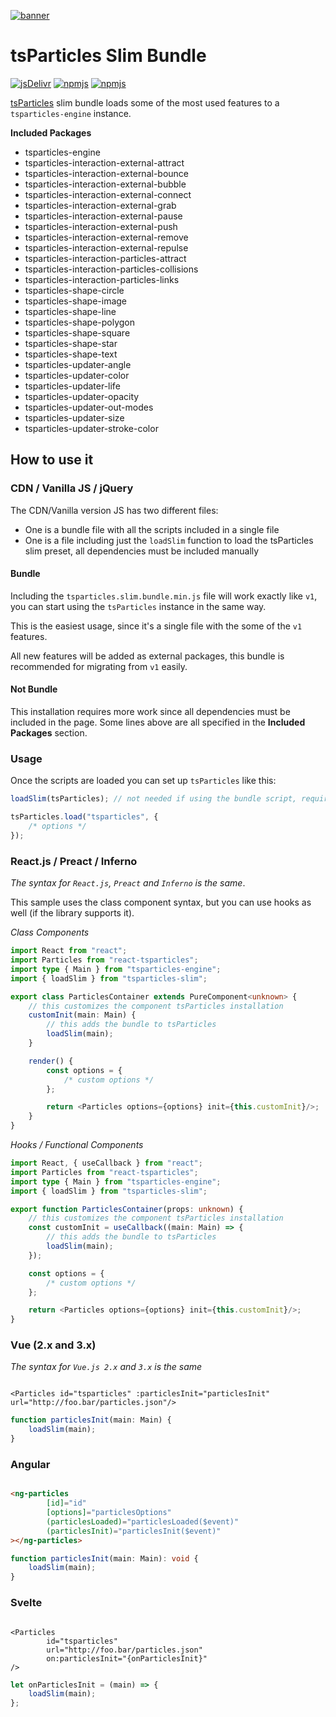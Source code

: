 [![banner](https://particles.js.org/images/banner2.png)](https://particles.js.org)

# tsParticles Slim Bundle

[![jsDelivr](https://data.jsdelivr.com/v1/package/npm/tsparticles-slim/badge)](https://www.jsdelivr.com/package/npm/tsparticles-slim) [![npmjs](https://badge.fury.io/js/tsparticles-slim.svg)](https://www.npmjs.com/package/tsparticles-slim) [![npmjs](https://img.shields.io/npm/dt/tsparticles-slim)](https://www.npmjs.com/package/tsparticles-slim)

[tsParticles](https://github.com/matteobruni/tsparticles) slim bundle loads some of the most used features to
a `tsparticles-engine` instance.

**Included Packages**

- tsparticles-engine
- tsparticles-interaction-external-attract
- tsparticles-interaction-external-bounce
- tsparticles-interaction-external-bubble
- tsparticles-interaction-external-connect
- tsparticles-interaction-external-grab
- tsparticles-interaction-external-pause
- tsparticles-interaction-external-push
- tsparticles-interaction-external-remove
- tsparticles-interaction-external-repulse
- tsparticles-interaction-particles-attract
- tsparticles-interaction-particles-collisions
- tsparticles-interaction-particles-links
- tsparticles-shape-circle
- tsparticles-shape-image
- tsparticles-shape-line
- tsparticles-shape-polygon
- tsparticles-shape-square
- tsparticles-shape-star
- tsparticles-shape-text
- tsparticles-updater-angle
- tsparticles-updater-color
- tsparticles-updater-life
- tsparticles-updater-opacity
- tsparticles-updater-out-modes
- tsparticles-updater-size
- tsparticles-updater-stroke-color

## How to use it

### CDN / Vanilla JS / jQuery

The CDN/Vanilla version JS has two different files:

- One is a bundle file with all the scripts included in a single file
- One is a file including just the `loadSlim` function to load the tsParticles slim preset, all dependencies must be
  included manually

#### Bundle

Including the `tsparticles.slim.bundle.min.js` file will work exactly like `v1`, you can start using the `tsParticles`
instance in the same way.

This is the easiest usage, since it's a single file with the some of the `v1` features.

All new features will be added as external packages, this bundle is recommended for migrating from `v1` easily.

#### Not Bundle

This installation requires more work since all dependencies must be included in the page. Some lines above are all
specified in the **Included Packages** section.

### Usage

Once the scripts are loaded you can set up `tsParticles` like this:

```javascript
loadSlim(tsParticles); // not needed if using the bundle script, required for any other installation

tsParticles.load("tsparticles", {
    /* options */
});
```

### React.js / Preact / Inferno

_The syntax for `React.js`, `Preact` and `Inferno` is the same_.

This sample uses the class component syntax, but you can use hooks as well (if the library supports it).

*Class Components*

```typescript jsx
import React from "react";
import Particles from "react-tsparticles";
import type { Main } from "tsparticles-engine";
import { loadSlim } from "tsparticles-slim";

export class ParticlesContainer extends PureComponent<unknown> {
    // this customizes the component tsParticles installation
    customInit(main: Main) {
        // this adds the bundle to tsParticles
        loadSlim(main);
    }

    render() {
        const options = {
            /* custom options */
        };

        return <Particles options={options} init={this.customInit}/>;
    }
}
```

*Hooks / Functional Components*

```typescript jsx
import React, { useCallback } from "react";
import Particles from "react-tsparticles";
import type { Main } from "tsparticles-engine";
import { loadSlim } from "tsparticles-slim";

export function ParticlesContainer(props: unknown) {
    // this customizes the component tsParticles installation
    const customInit = useCallback((main: Main) => {
        // this adds the bundle to tsParticles
        loadSlim(main);
    });

    const options = {
        /* custom options */
    };

    return <Particles options={options} init={this.customInit}/>;
}
```

### Vue (2.x and 3.x)

_The syntax for `Vue.js 2.x` and `3.x` is the same_

```vue

<Particles id="tsparticles" :particlesInit="particlesInit" url="http://foo.bar/particles.json"/>
```

```js
function particlesInit(main: Main) {
    loadSlim(main);
}
```

### Angular

```html

<ng-particles
        [id]="id"
        [options]="particlesOptions"
        (particlesLoaded)="particlesLoaded($event)"
        (particlesInit)="particlesInit($event)"
></ng-particles>
```

```ts
function particlesInit(main: Main): void {
    loadSlim(main);
}
```

### Svelte

```sveltehtml

<Particles
        id="tsparticles"
        url="http://foo.bar/particles.json"
        on:particlesInit="{onParticlesInit}"
/>
```

```js
let onParticlesInit = (main) => {
    loadSlim(main);
};
```
